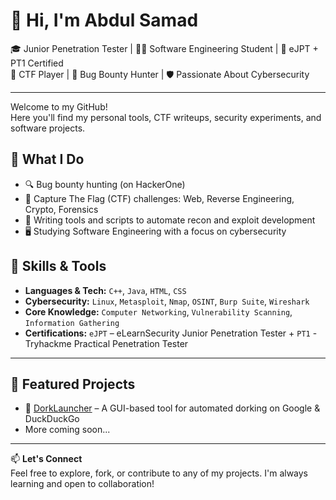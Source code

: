 # 👋 Hi, I'm Abdul Samad

🎓 Junior Penetration Tester | 🧑‍🎓 Software Engineering Student | 🏅 eJPT + PT1 Certified  
🎯 CTF Player | 🐞 Bug Bounty Hunter | 🛡️ Passionate About Cybersecurity

---

Welcome to my GitHub!  
Here you'll find my personal tools, CTF writeups, security experiments, and software projects.

## 🔧 What I Do
- 🔍 Bug bounty hunting (on HackerOne)
- 🧠 Capture The Flag (CTF) challenges: Web, Reverse Engineering, Crypto, Forensics
- 🧪 Writing tools and scripts to automate recon and exploit development
- 🖥️ Studying Software Engineering with a focus on cybersecurity

## 🧰 Skills & Tools
- **Languages & Tech:** `C++`, `Java`, `HTML`, `CSS`
- **Cybersecurity:** `Linux`, `Metasploit`, `Nmap`, `OSINT`, `Burp Suite`, `Wireshark`
- **Core Knowledge:** `Computer Networking`, `Vulnerability Scanning`, `Information Gathering`
- **Certifications:** `eJPT` – eLearnSecurity Junior Penetration Tester + `PT1` - Tryhackme Practical Penetration Tester

---

## 📂 Featured Projects
- 🚀 [DorkLauncher](https://github.com/AbdulSamadOrakxai/DorkLauncher) – A GUI-based tool for automated dorking on Google & DuckDuckGo
- More coming soon...

---

📫 **Let's Connect**  
Feel free to explore, fork, or contribute to any of my projects. I'm always learning and open to collaboration!

